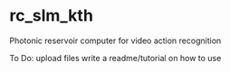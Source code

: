 # rc_slm_kth
Photonic reservoir computer for video action recognition

To Do:
  upload files
  write a readme/tutorial on how to use
